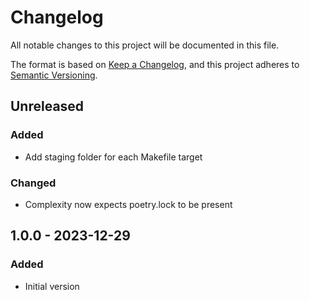 # Changelog

All notable changes to this project will be documented in this file.

The format is based on [Keep a Changelog](https://keepachangelog.com/en/1.0.0/),
and this project adheres to [Semantic Versioning](https://semver.org/spec/v2.0.0.html).

## Unreleased

### Added
- Add staging folder for each Makefile target

### Changed
- Complexity now expects poetry.lock to be present

## 1.0.0 - 2023-12-29
### Added
- Initial version
